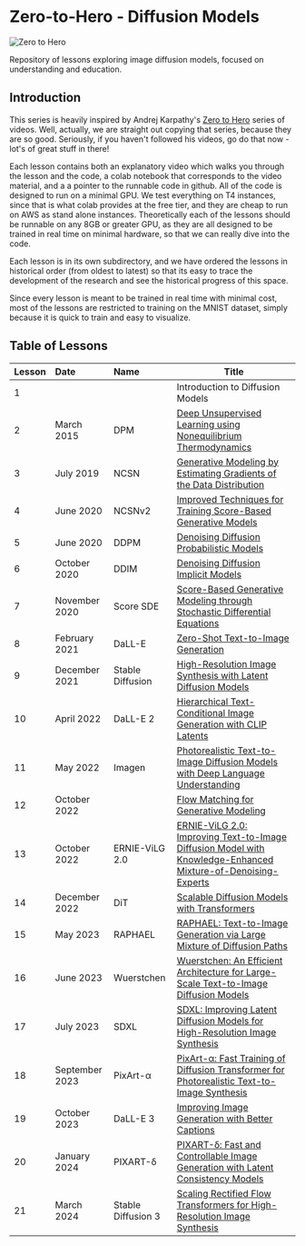 # Zero-to-Hero - Diffusion Models
![Zero to Hero](https://drive.google.com/uc?export=view&id=1FfH6643JCYjnCq2JKFPs9wH64W_Rm_B2)

Repository of lessons exploring image diffusion models, focused on understanding and education.

## Introduction

This series is heavily inspired by Andrej Karpathy's [Zero to Hero](https://www.youtube.com/playlist?list=PLAqhIrjkxbuWI23v9cThsA9GvCAUhRvKZ) series of videos. Well, actually, we are straight out copying that series, because they are so good. Seriously, if you haven't followed his videos, go do that now - lot's of great stuff in there!

Each lesson contains both an explanatory video which walks you through the lesson and the code, a colab notebook that corresponds to the video material, and a a pointer to the runnable code in github. All of the code is designed to run on a minimal GPU. We test everything on T4 instances, since that is what colab provides at the free tier, and they are cheap to run on AWS as stand alone instances. Theoretically each of the lessons should be runnable on any 8GB or greater GPU, as they are all designed to be trained in real time on minimal hardware, so that we can really dive into the code.

Each lesson is in its own subdirectory, and we have ordered the lessons in historical order (from oldest to latest) so that its easy to trace the development of the research and see the historical progress of this space.

Since every lesson is meant to be trained in real time with minimal cost, most of the lessons are restricted to training on the MNIST dataset, simply because it is quick to train and easy to visualize.


## Table of Lessons


Lesson | Date | Name |Title
:---- | :---- | :---- | ----
1 |  | | Introduction to Diffusion Models
2 | March 2015 | DPM | [Deep Unsupervised Learning using Nonequilibrium Thermodynamics](https://arxiv.org/abs/1503.03585)
3 | July 2019 | NCSN | [Generative Modeling by Estimating Gradients of the Data Distribution](https://arxiv.org/abs/1907.05600)
4 | June 2020 | NCSNv2 | [Improved Techniques for Training Score-Based Generative Models](https://arxiv.org/abs/2006.09011)
5 | June 2020 | DDPM | [Denoising Diffusion Probabilistic Models](https://arxiv.org/abs/2006.11239)
6 | October 2020 | DDIM | [Denoising Diffusion Implicit Models](https://arxiv.org/abs/2010.02502)
7 | November 2020 | Score SDE | [Score-Based Generative Modeling through Stochastic Differential Equations](https://arxiv.org/abs/2011.13456)
8 | February 2021 | DaLL-E | [Zero-Shot Text-to-Image Generation](https://arxiv.org/abs/2102.12092)
9 | December 2021 | Stable Diffusion | [High-Resolution Image Synthesis with Latent Diffusion Models](https://arxiv.org/abs/2112.10752)
10 | April 2022 | DaLL-E 2| [Hierarchical Text-Conditional Image Generation with CLIP Latents](https://arxiv.org/abs/2204.06125)
11 | May 2022 | Imagen | [Photorealistic Text-to-Image Diffusion Models with Deep Language Understanding](https://arxiv.org/abs/2205.11487)
12 | October 2022 | | [Flow Matching for Generative Modeling](https://arxiv.org/abs/2210.02747)
13 | October 2022 | ERNIE-ViLG 2.0 | [ERNIE-ViLG 2.0: Improving Text-to-Image Diffusion Model with Knowledge-Enhanced Mixture-of-Denoising-Experts](https://arxiv.org/abs/2210.15257)
14 | December 2022 | DiT | [Scalable Diffusion Models with Transformers](https://arxiv.org/abs/2212.09748)
15 | May 2023 | RAPHAEL | [RAPHAEL: Text-to-Image Generation via Large Mixture of Diffusion Paths](https://arxiv.org/abs/2305.18295)
16 | June 2023 | Wuerstchen | [Wuerstchen: An Efficient Architecture for Large-Scale Text-to-Image Diffusion Models](https://arxiv.org/abs/2306.00637)
17 | July 2023 | SDXL | [SDXL: Improving Latent Diffusion Models for High-Resolution Image Synthesis](https://arxiv.org/abs/2307.01952)
18 | September 2023 | PixArt-α | [PixArt-α: Fast Training of Diffusion Transformer for Photorealistic Text-to-Image Synthesis](https://arxiv.org/abs/2310.00426)
19 | October 2023 | DaLL-E 3 | [Improving Image Generation with Better Captions](https://cdn.openai.com/papers/dall-e-3.pdf)
20 | January 2024 | PIXART-δ | [PIXART-δ: Fast and Controllable Image Generation with Latent Consistency Models](https://arxiv.org/abs/2401.05252)
21 | March 2024 | Stable Diffusion 3 | [Scaling Rectified Flow Transformers for High-Resolution Image Synthesis](https://arxiv.org/abs/2403.03206)
